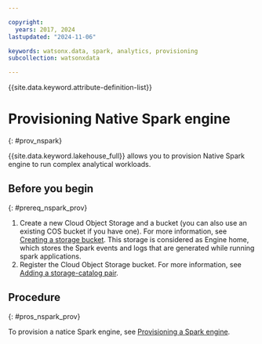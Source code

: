 ```yaml
---

copyright:
  years: 2017, 2024
lastupdated: "2024-11-06"

keywords: watsonx.data, spark, analytics, provisioning
subcollection: watsonxdata

---
```


{{site.data.keyword.attribute-definition-list}}

# Provisioning Native Spark engine
{: #prov_nspark}

{{site.data.keyword.lakehouse_full}} allows you to provision Native Spark engine to run complex analytical workloads.

## Before you begin
{: #prereq_nspark_prov}


1. Create a new Cloud Object Storage and a bucket (you can also use an existing COS bucket if you have one). For more information, see [Creating a storage bucket][def]. This storage is considered as Engine home, which stores the Spark events and logs that are generated while running spark applications.
1. Register the Cloud Object Storage bucket. For more information, see [Adding a storage-catalog pair]({{site.data.keyword.ref-reg_bucket-link}}).

## Procedure
{: #pros_nspark_prov}



To provision a natice Spark engine, see [Provisioning a Spark engine]({{site.data.keyword.ref-spl_engine-link}}).



[def]: https://cloud.ibm.com/docs/cloud-object-storage?topic=cloud-object-storage-secure-content-store#create-cos-bucket
